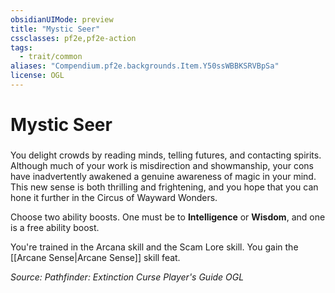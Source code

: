 ```yaml
---
obsidianUIMode: preview
title: "Mystic Seer"
cssclasses: pf2e,pf2e-action
tags:
  - trait/common
aliases: "Compendium.pf2e.backgrounds.Item.Y50ssWBBKSRVBpSa"
license: OGL
---
```

# Mystic Seer

### 






You delight crowds by reading minds, telling futures, and contacting spirits. Although much of your work is misdirection and showmanship, your cons have inadvertently awakened a genuine awareness of magic in your mind. This new sense is both thrilling and frightening, and you hope that you can hone it further in the Circus of Wayward Wonders.

Choose two ability boosts. One must be to **Intelligence** or **Wisdom**, and one is a free ability boost.

You're trained in the Arcana skill and the Scam Lore skill. You gain the [[Arcane Sense|Arcane Sense]] skill feat.

*Source: Pathfinder: Extinction Curse Player's Guide*
*OGL*